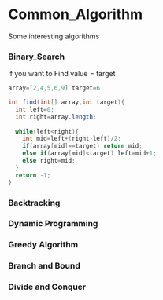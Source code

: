 # Common_Algorithm

Some interesting algorithms  

### Binary_Search
if you want to Find value = target

```java
array=[2,4,5,6,9] target=6

int find(int[] array,int target){
  int left=0;
  int right=array.length;
  
  while(left<right){
    int mid=left+(right-left)/2;
    if(array[mid]==target) return mid;
    else if(array[mid]<target) left=mid+1;
    else right=mid;
  }
  return -1;
}
```

### Backtracking


### Dynamic Programming


### Greedy Algorithm


### Branch and Bound


### Divide and Conquer


